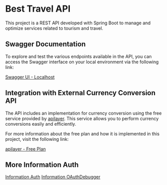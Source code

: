 # Best Travel API

This project is a REST API developed with Spring Boot to manage and optimize services related to tourism and travel.

## Swagger Documentation

To explore and test the various endpoints available in the API, you can access the Swagger interface on your local environment via the following link:

[Swagger UI - Localhost](http://localhost:8080/best_travel/swagger-ui/index.html)

## Integration with External Currency Conversion API

The API includes an implementation for currency conversion using the free service provided by [apilayer](https://apilayer.com). This service allows you to perform currency conversions easily and efficiently.

For more information about the free plan and how it is implemented in this project, visit the following link:

[apilayer - Free Plan](https://apilayer.com/marketplace/order_complete/exchangerates_data/free-plan/597?txn=free)


## More Information Auth
[Information Auth](http://localhost:8080/best_travel/.well-known/oauth-authorization-server)
[Information OAuthDebugger](https://oauthdebugger.com/)